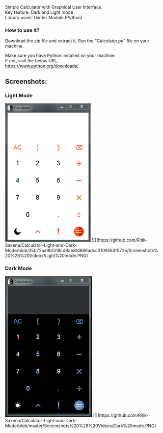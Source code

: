 Simple Calculator with Graphical User Interface.  
Key feature: Dark and Light mode  
Library used: Tkinter Module (Python)  
  
### How to use it?  
Download the zip file and extract it. Run the "Calculator.py" file on your machine.  
  
Make sure you have Python installed on your machine.  
If not, visit the below URL,  
https://www.python.org/downloads/

## Screenshots:
### Light Mode
<img src="https://github.com/Ritik-Saxena/Calculator-Light-and-Dark-Mode/blob/25b72aa9b1318cd8ae8fd666adcc3109583f572e/Screenshots%20%26%20Videos/Light%20mode.PNG">
![](https://github.com/Ritik-Saxena/Calculator-Light-and-Dark-Mode/blob/25b72aa9b1318cd8ae8fd666adcc3109583f572e/Screenshots%20%26%20Videos/Light%20mode.PNG)

### Dark Mode
<img src="https://github.com/Ritik-Saxena/Calculator-Light-and-Dark-Mode/blob/master/Screenshots%20%26%20Videos/Dark%20mode.PNG">
![](https://github.com/Ritik-Saxena/Calculator-Light-and-Dark-Mode/blob/master/Screenshots%20%26%20Videos/Dark%20mode.PNG)
